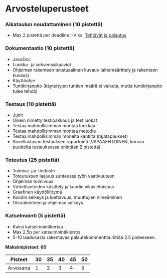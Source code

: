 ﻿# Arvosteluperusteet

### Aikataulun noudattaminen (10 pistettä)

* Max 2 pistettä per deadline I-V ks. [Tehtävät ja palautus](Tehtävät-ja-palautus.md)

### Dokumentaatio (10 pistettä)

* JavaDoc
* Luokka- ja sekvenssikaaviot
* Ohjelman rakenteen tekstuaalinen kuvaus (aihemäärittely ja rakenteen kuvaus)
* Käyttöohje
* Tuntikirjanpito (käytettyjen tuntien määrä ei vaikuta, mutta tuntikirjanpito tulee tehdä)

### Testaus (10 pistettä)

* Junit
* Oikein nimetty testipakkaus ja testiluokat
* Testaa mahdollisimman montaa luokkaa
* Testaa mahdollisimman montaa metodia
* Testaa mahdollisimman monelta kantilta (rajatapaukset)
* Sovellustason testauksen raportointi (VAPAAEHTOINEN, korvaa puutteita testauksessa enintään 2 pistettä)


### Toteutus (25 pistettä)

* Toimiva .jar-tiedosto
* Toteutuksen laajuus suhteessa työn vaativuuteen
* Ohjelman toimivuus
* Virhetilanteiden käsittely ja koodin vikasietoisuus
* Graafinen käyttöliittymä
* Koodin selkeys ja luettavuus, muuttujien nimeäminen
* Oliorakenteen ja ohjelman selkeys

### Katselmointi (5 pistettä)

* Kaksi katselmointikertaa
* Max 2.5p per katselmointikierros
* 5-10 laadukasta rakentavaa palautekommenttia riittää 2.5 pisteeseen. 


**Maksimipisteet: 60**



| Pisteet  | 30  | 35  | 40  | 45  | 50  |
| -------- | --- | --- | --- | --- | --- |
| Arvosana | 1   | 2   | 3   | 4   | 5   |
